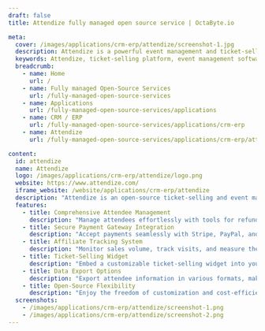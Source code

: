 ```yaml
---
draft: false
title: Attendize fully managed open source service | OctaByte.io

meta:
  cover: /images/applications/crm-erp/attendize/screenshot-1.jpg
  description: Attendize is a powerful event management and ticket-selling platform offering seamless attendee management, secure payment options, and advanced features to ensure successful events.
  keywords: Attendize, ticket-selling platform, event management software, open-source event management, attendee management, payment gateway integration, event planning tools, affiliate tracking, ticket-selling widget, PayPal integration, Stripe integration, Coinbase integration
  breadcrumb:
    - name: Home
      url: /
    - name: Fully managed Open-Source Services
      url: /fully-managed-open-source-services
    - name: Applications
      url: /fully-managed-open-source-services/applications
    - name: CRM / ERP
      url: /fully-managed-open-source-services/applications/crm-erp
    - name: Attendize
      url: /fully-managed-open-source-services/applications/crm-erp/attendize

content:
  id: attendize
  name: Attendize
  logo: /images/applications/crm-erp/attendize/logo.png
  website: https://www.attendize.com/
  iframe_website: /website/applications/crm-erp/attendize
  description: "Attendize is an open-source ticket-selling and event management platform designed to streamline your event planning process. Whether you're hosting a small workshop or a large-scale conference, Attendize provides everything you need for a successful event. With features like attendee management, seamless payment integrations, and advanced affiliate tracking, organizing events has never been easier. Attendize supports popular payment gateways like Stripe, PayPal, and Coinbase, ensuring secure and hassle-free transactions. The platform also includes a ticket-selling widget that can be embedded into your existing website or WordPress blog, enhancing your sales capabilities without requiring technical expertise. Take control of your event management with Attendize and make every event a success."
  features:
    - title: Comprehensive Attendee Management
      description: "Manage attendees effortlessly with tools for refunds, messaging, and exporting data to formats like XLS and CSV."
    - title: Secure Payment Gateway Integration
      description: "Accept payments seamlessly with Stripe, PayPal, and Coinbase, with additional gateways continually being added."
    - title: Affiliate Tracking System
      description: "Monitor sales volume, track visits, and measure the performance of your affiliates with precision."
    - title: Ticket-Selling Widget
      description: "Embed a customizable ticket-selling widget into your existing website or WordPress blog to maximize ticket sales."
    - title: Data Export Options
      description: "Export attendee information in various formats, making data analysis and reporting straightforward."
    - title: Open-Source Flexibility
      description: "Enjoy the freedom of customization and cost-efficiency with Attendize's open-source platform."
  screenshots:
    - /images/applications/crm-erp/attendize/screenshot-1.png
    - /images/applications/crm-erp/attendize/screenshot-2.png
---
```

